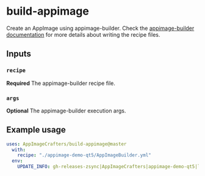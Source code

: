 # build-appimage

Create an AppImage using appimage-builder. Check the  [appimage-builder documentation](https://appimage-builder.readthedocs.io/) for more details about writing the recipe files.

## Inputs


### `recipe`

**Required** The appimage-builder recipe file.

### `args`

**Optional** The appimage-builder execution args.


## Example usage

```yaml
uses: AppImageCrafters/build-appimage@master
  with:
    recipe: "./appimage-demo-qt5/AppImageBuilder.yml"
  env:
    UPDATE_INFO: gh-releases-zsync|AppImageCrafters|appimage-demo-qt5|latest|*x86_64.AppImage.zsync
```
